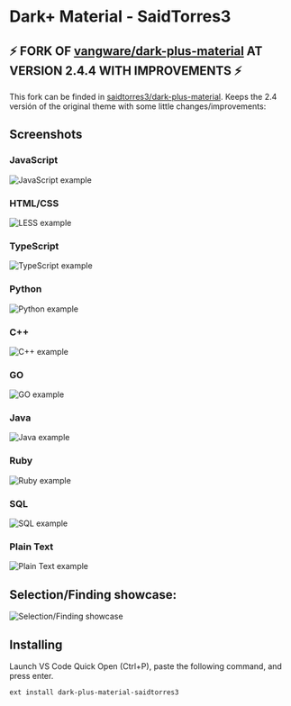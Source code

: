 # Dark+ Material - SaidTorres3

## ⚡ FORK OF [vangware/dark-plus-material](https://github.com/vangware/dark-plus-material) AT VERSION 2.4.4 WITH IMPROVEMENTS ⚡

This fork can be finded in [saidtorres3/dark-plus-material](https://github.com/saidtorres3/dark-plus-material). Keeps the 2.4 versión of the original theme with some little changes/improvements:

## Screenshots

### JavaScript

![JavaScript example](https://raw.githubusercontent.com/saidtorres3/dark-plus-material/main/screenshots/javascript.png)

### HTML/CSS

![LESS example](https://raw.githubusercontent.com/saidtorres3/dark-plus-material/main/screenshots/html.png)

### TypeScript

![TypeScript example](https://raw.githubusercontent.com/saidtorres3/dark-plus-material/main/screenshots/typescript.png)

### Python

![Python example](https://raw.githubusercontent.com/saidtorres3/dark-plus-material/main/screenshots/python.png)

### C++

![C++ example](https://raw.githubusercontent.com/saidtorres3/dark-plus-material/main/screenshots/cpp.png)

### GO

![GO example](https://raw.githubusercontent.com/saidtorres3/dark-plus-material/main/screenshots/go.png)

### Java

![Java example](https://raw.githubusercontent.com/saidtorres3/dark-plus-material/main/screenshots/java.png)

### Ruby

![Ruby example](https://raw.githubusercontent.com/saidtorres3/dark-plus-material/main/screenshots/ruby.png)

### SQL

![SQL example](https://raw.githubusercontent.com/saidtorres3/dark-plus-material/main/screenshots/sql.png)

### Plain Text

![Plain Text example](https://raw.githubusercontent.com/saidtorres3/dark-plus-material/main/screenshots/txt.png)

## Selection/Finding showcase:

![Selection/Finding showcase](https://raw.githubusercontent.com/saidtorres3/dark-plus-material/main/screenshots/selection.gif)

## Installing

Launch VS Code Quick Open (Ctrl+P), paste the following command, and press enter.

```bash
ext install dark-plus-material-saidtorres3
```